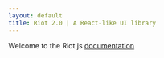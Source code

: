 ```yaml
---
layout: default
title: Riot 2.0 | A React-like UI library
---
```


Welcome to the Riot.js [documentation](riot/doc)


